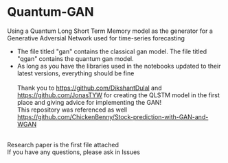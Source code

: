 # Quantum-GAN
Using a Quantum Long Short Term Memory model as the generator for a Generative Adversial Network used for time-series forecasting <br>
 - The file titled "gan" contains the classical gan model. The file titled "qgan" contains the quantum gan model.<br>
 - As long as you have the libraries used in the notebooks updated to their latest versions, everything should be fine<br><br>
Thank you to https://github.com/DikshantDulal and https://github.com/JonasTYW for creating the QLSTM model in the first place and giving advice for implementing the GAN! <br>
This repository was referenced as well https://github.com/ChickenBenny/Stock-prediction-with-GAN-and-WGAN <br>
<br>
Research paper is the first file attached <br>
If you have any questions, please ask in Issues
